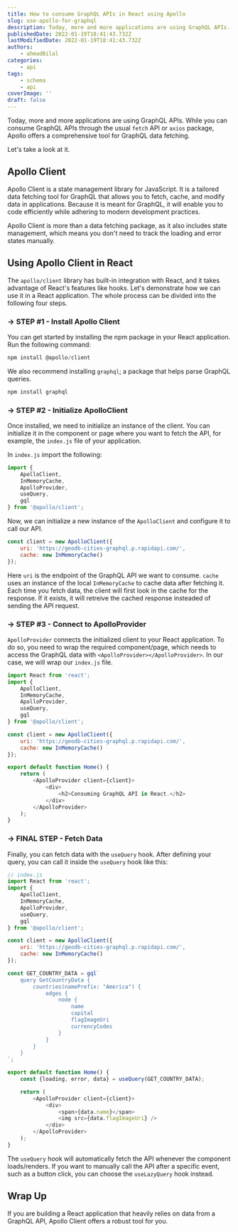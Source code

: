 ```yaml
---
title: How to consume GraphQL APIs in React using Apollo
slug: use-apollo-for-graphql
description: Today, more and more applications are using GraphQL APIs. If you are using React, you can choose from multiple ways to consume a GraphQL API, and Apollo is one of them.
publishedDate: 2022-01-19T18:41:43.732Z
lastModifiedDate: 2022-01-19T18:41:43.732Z
authors:
    - ahmadBilal
categories:
    - api
tags:
    - schema
    - api
coverImage: ''
draft: false
---
```


<Lead>

Today, more and more applications are using GraphQL APIs. While you can consume GraphQL APIs through the usual `fetch` API or `axios` package, Apollo offers a comprehensive tool for GraphQL data fetching.

</Lead>

Let's take a look at it.

## Apollo Client

Apollo Client is a state management library for JavaScript. It is a tailored data fetching tool for GraphQL that allows you to fetch, cache, and modify data in applications. Because it is meant for GraphQL, it will enable you to code efficiently while adhering to modern development practices.

Apollo Client is more than a data fetching package, as it also includes state management, which means you don't need to track the loading and error states manually.

## Using Apollo Client in React

The `apollo/client` library has built-in integration with React, and it takes advantage of React's features like hooks. Let's demonstrate how we can use it in a React application. The whole process can be divided into the following four steps.

### → STEP #1 - Install Apollo Client

You can get started by installing the npm package in your React application. Run the following command:

```js
npm install @apollo/client
```

We also recommend installing `graphql`; a package that helps parse GraphQL queries.

```js
npm install graphql
```

### → STEP #2 - Initialize ApolloClient

Once installed, we need to initialize an instance of the client. You can initialize it in the component or page where you want to fetch the API, for example, the `index.js` file of your application.

In `index.js` import the following:

```js
import {
	ApolloClient,
	InMemoryCache,
	ApolloProvider,
	useQuery,
	gql
} from '@apollo/client';
```

Now, we can initialize a new instance of the `ApolloClient` and configure it to call our API.

```js
const client = new ApolloClient({
	uri: 'https://geodb-cities-graphql.p.rapidapi.com/',
	cache: new InMemoryCache()
});
```

Here `uri` is the endpoint of the GraphQL API we want to consume. `cache` uses an instance of the local `InMemoryCache` to cache data after fetching it. Each time you fetch data, the client will first look in the cache for the response. If it exists, it will retreive the cached response insteaded of sending the API request.

### → STEP #3 - Connect to ApolloProvider

`ApolloProvider` connects the initialized client to your React application. To do so, you need to wrap the required component/page, which needs to access the GraphQL data with `<ApolloProvider></ApolloProvider>`. In our case, we will wrap our `index.js` file.

```js
import React from 'react';
import {
	ApolloClient,
	InMemoryCache,
	ApolloProvider,
	useQuery,
	gql
} from '@apollo/client';

const client = new ApolloClient({
	uri: 'https://geodb-cities-graphql.p.rapidapi.com/',
	cache: new InMemoryCache()
});

export default function Home() {
	return (
		<ApolloProvider client={client}>
			<div>
				<h2>Consuming GraphQL API in React.</h2>
			</div>
		</ApolloProvider>
	);
}
```

### → FINAL STEP - Fetch Data

Finally, you can fetch data with the `useQuery` hook. After defining your query, you can call it inside the `useQuery` hook like this:

```js
// index.js
import React from 'react';
import {
	ApolloClient,
	InMemoryCache,
	ApolloProvider,
	useQuery,
	gql
} from '@apollo/client';

const client = new ApolloClient({
	uri: 'https://geodb-cities-graphql.p.rapidapi.com/',
	cache: new InMemoryCache()
});

const GET_COUNTRY_DATA = gql`
	query GetCountryData {
		countries(namePrefix: "America") {
			edges {
				node {
					name
					capital
					flagImageUri
					currencyCodes
				}
			}
		}
	}
`;

export default function Home() {
	const {loading, error, data} = useQuery(GET_COUNTRY_DATA);

	return (
		<ApolloProvider client={client}>
			<div>
				<span>{data.name}</span>
				<img src={data.flagImageUri} />
			</div>
		</ApolloProvider>
	);
}
```

The `useQuery` hook will automatically fetch the API whenever the component loads/renders. If you want to manually call the API after a specific event, such as a button click, you can choose the `useLazyQuery` hook instead.

## Wrap Up

If you are building a React application that heavily relies on data from a GraphQL API, Apollo Client offers a robust tool for you.
